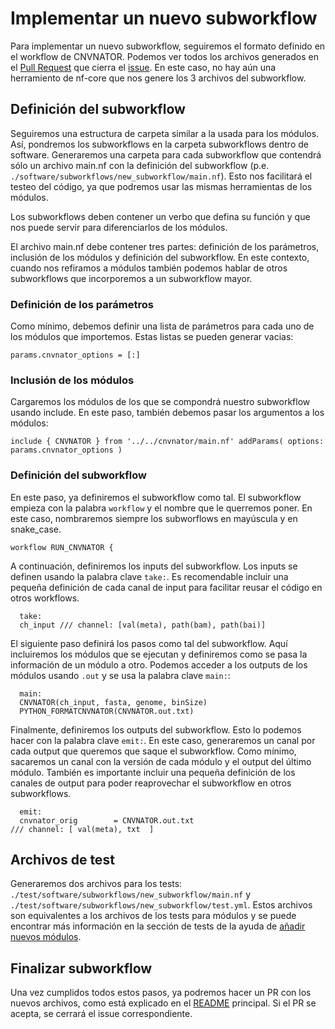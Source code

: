 # Implementar un nuevo subworkflow

Para implementar un nuevo subworkflow, seguiremos el formato definido en el workflow de CNVNATOR. Podemos ver todos los archivos generados en el [Pull Request](https://github.com/yocra3/structural_variants_ciberer/pull/11) que cierra el [issue](https://github.com/yocra3/structural_variants_ciberer/issues/10). En este caso, no hay aún una herramiento de nf-core que nos genere los 3 archivos del subworkflow.

## Definición del subworkflow 

Seguiremos una estructura de carpeta similar a la usada para los módulos. Así, pondremos los subworkflows en la carpeta subworkflows dentro de software. Generaremos una carpeta para cada subworkflow que contendrá sólo un archivo main.nf con la definición del subworkflow (p.e. `./software/subworkflows/new_subworkflow/main.nf`). Esto nos facilitará el testeo del código, ya que podremos usar las mismas herramientas de los módulos. 

Los subworkflows deben contener un verbo que defina su función y que nos puede servir para diferenciarlos de los módulos.

El archivo main.nf debe contener tres partes: definición de los parámetros, inclusión de los módulos y definición del subworkflow. En este contexto, cuando nos refiramos a módulos también podemos hablar de otros subworkflows que incorporemos a un subworkflow mayor.

### Definición de los parámetros

Como mínimo, debemos definir una lista de parámetros para cada uno de los módulos que importemos. Estas listas se pueden generar vacias:

```
params.cnvnator_options = [:]
```

### Inclusión de los módulos

Cargaremos los módulos de los que se compondrá nuestro subworkflow usando include. En este paso, también debemos pasar los argumentos a los módulos:

```
include { CNVNATOR } from '../../cnvnator/main.nf' addParams( options: params.cnvnator_options )
```

### Definición del subworkflow

En este paso, ya definiremos el subworkflow como tal. El subworkflow empieza con la palabra `workflow` y el nombre que le querremos poner. En este caso, nombraremos siempre los subworflows en mayúscula y en snake_case.

```
workflow RUN_CNVNATOR {
```

A continuación, definiremos los inputs del subworkflow. Los inputs se definen usando la palabra clave `take:`. Es recomendable incluir una pequeña definición de cada canal de input para facilitar reusar el código en otros workflows.

```
  take:
  ch_input /// channel: [val(meta), path(bam), path(bai)]
```

El siguiente paso definirá los pasos como tal del subworkflow. Aquí incluiremos los módulos que se ejecutan y definiremos como se pasa la información de un módulo a otro. Podemos acceder a los outputs de los módulos usando `.out` y se usa la palabra clave `main:`:

```
  main:
  CNVNATOR(ch_input, fasta, genome, binSize)
  PYTHON_FORMATCNVNATOR(CNVNATOR.out.txt)
```

Finalmente, definiremos los outputs del subworkflow. Esto lo podemos hacer con la palabra clave `emit:`. En este caso, generaremos un canal por cada output que queremos que saque el subworkflow. Como mínimo, sacaremos un canal con la versión de cada módulo y el output del último módulo. También es importante incluir una pequeña definición de los canales de output para poder reaprovechar el subworkflow en otros subworkflows. 

```
  emit:
  cnvnator_orig        = CNVNATOR.out.txt                                 /// channel: [ val(meta), txt  ]
```

## Archivos de test

Generaremos dos archivos para los tests: `./test/software/subworkflows/new_subworkflow/main.nf` y `./test/software/subworkflows/new_subworkflow/test.yml`. Estos archivos son equivalentes a los archivos de los tests para módulos y se puede encontrar más información en la sección de tests de la ayuda de [añadir nuevos módulos](https://github.com/yocra3/structural_variants_ciberer/blob/master/docs/new_modules.md#archivo-testssoftwaretoolmainnf). 

## Finalizar subworkflow

Una vez cumplidos todos estos pasos, ya podremos hacer un PR con los nuevos archivos, como está explicado en el [README](https://github.com/yocra3/structural_variants_ciberer/blob/master/README.md) principal. Si el PR se acepta, se cerrará el issue correspondiente.
